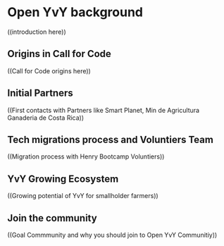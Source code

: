 # Open YvY background

<!-- Over the past several decades farmers have been depending increasingly on ground water to irrigate their crops due to climate change and reduced rainfall. Farmers, even in drought-prone areas, continue to need to grow water-intensive crops because these crops have steady demand. -->

((introduction here))

## Origins in Call for Code 

<!-- In 2019, as part of [Call for Code](https://developer.ibm.com/callforcode/), a team of IBMers came together and brainstormed on ideas they were passionate about – problems faced by farmers in developing countries due to more frequent drought conditions. The team designed an end-to-end solution which focuses on helping farmers gain insight into when to water their crops and help them optimize their water usage to grow healthy crops. This team, Liquid Prep, went on to win the IBM employee Call for Code Global Challenge. 

Liquid Prep provides a mobile application that can obtain soil moisture data from a portable soil moisture sensor, fetch weather information from The Weather Company, and access crop data through a service deployed on the IBM Cloud. Their solution brings all this data together, analyzes it and computes watering guidance to help the farmer decide whether to water their crops right now or conserve it for a better time. -->

((Call for Code origins here))

## Initial Partners

((First contacts with Partners like Smart Planet, Min de Agricultura Ganaderia de Costa Rica))

## Tech migrations process and Voluntiers Team

((Migration process with Henry Bootcamp Voluntiers))

## YvY Growing Ecosystem

((Growing potential of YvY for smallholder farmers))

<!-- ## Initial field testing in India

To validate the Liquid Prep prototype, in December 2019, one of the team members [traveled to India and interviewed several farmers](https://www.liquidprep.org/post/liquidprep-solving-our-farmer-s-water-crisis-one-drop-at-a-time) in the village Nuggehalli, which is near the town Hirisave in the Hassan district of Karnataka, India. The interviews taught the team that the farmers did not have detailed information on when they should water their specific crops and by how much, as they didn’t know the specific needs on a plant-by-plant basis. They also just let the water run freely if the water was available from a nearby source, like a river or stream, and some were entirely dependent on rainfall. The farmers expressed a great interest in the described Liquid Prep solution as it could empower them to make more informed decisions that could improve yields.

## Further development through the IBM Service Corps

After winning the challenge the Liquid Prep team took on the opportunity to convert the concept to a more complete prototype through an [IBM Service Corps engagement](https://www.ibm.org/initiatives/ibm-service-corps). The team was expanded with dedicated IBM volunteers from across the company and they were assigned to optimize Liquid Prep from August through October 2020. During this time the team developed the [Minimum Viable Product (MVP)](https://www.ibm.com/blogs/corporate-social-responsibility/2020/11/introducing-clever-crop-inspired-by-ibm-call-for-code/) for the mobile solution.

## A growing ecosystem

Liquid Prep has a developed a great working relationship with partners SmartCone Technologies, Inc., and [Central New Mexico Community College, who are designing, developing and producing a robust IoT sensor and housing](https://www.cnm.edu/news/cnm-students-help-design-innovative-soil-monitors-that-will-aid-farmers-across-the-globe) in the shape of a stick that can be inserted into the soil and transfer the soil moisture data to the Liquid Prep mobile app via Bluetooth.  -->

## Join the community

((Goal Commmunity and why you should join to Open YvY Communitiy))
<!-- The goal of the project is to help farmers globally farm their crops with the least amount of water by taking advantage of real-time information that can help improve sustainability and build resiliency to climate change.

Participation is welcomed from software developers, designers, testers, agronomists/agri experts/soil experts, IoT engineers, researchers, students, farmers, and others that can help improve the quality and value of the solution for small farmers around the world. 

Key areas the team are interested in developing include localizing the mobile app, considering soil properties for the improvement of the watering advice, updating project documentation, software and hardware testing, more in-depth research, and adding more crops data to the database. -->
